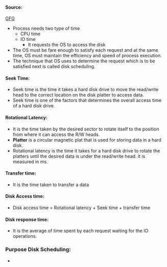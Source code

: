 #### Source:
[GFG](https://www.javatpoint.com/os-disk-scheduling)

* Process needs two type of time
	* CPU time
	* IO time
		* It requests the OS to access the disk
* The OS must be fare enough to satisfy each request and at the same time, OS must maintain the efficiency and speed of process execution.
* The technique that OS uses to determine the request which is to be satisfied next is called disk scheduling.

#### Seek Time:

* Seek time is the time it takes a hard disk drive to move the read/write head to the correct location on the disk platter to access data.
* Seek time is one of the factors that determines the overall access time of a hard disk drive.


#### Rotational Latency:

* It is the time taken by the desired sector to rotate itself to the position from where it can access the R/W heads.
* **Platter** is a circular magnetic plat that is used for storing data in a hard disk.
* Rotational latency is the time it takes for a hard disk drive to rotate the platters until the desired data is under the read/write head. it is measured in ms.


#### Transfer time:

* It is the time taken to transfer a data

#### Disk Access time:

* Disk access time = Rotational latency + Seek time + transfer time

#### Disk response time:

* It is the average of time spent by each request waiting for the IO operations.


### Purpose Disk Scheduling:

* 